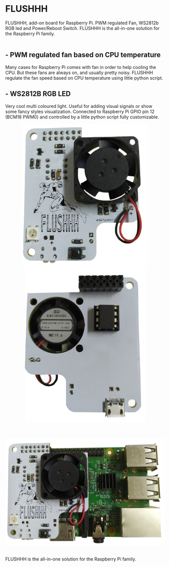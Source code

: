 # FLUSHHH
FLUSHHH, add-on board for Raspberry Pi. PWM regulated Fan, WS2812b RGB led and Power/Reboot Switch.
FLUSHHH is the all-in-one solution for the Raspberry Pi family.
<br/>
<br/>
## -	PWM regulated fan based on CPU temperature<br/>
Many cases for Raspberry Pi comes with fan in order to help cooling the CPU. But these fans are always on, and usually pretty noisy. FLUSHHH regulate the fan speed based on CPU temperature using little python script.<br/>
## -	WS2812B RGB LED<br/>
Very cool multi coloured light. Useful for adding visual signals or show some fancy styles visualization. Connected to Raspberry Pi GPIO pin 12 (BCM18 PWM0) and controlled by a little python script fully customizable.
<br/>
<p align="center"><img src="https://github.com/thinkedinthesea/FLUSHHH/raw/main/img/front.jpg" width="400">
<img src="https://github.com/thinkedinthesea/FLUSHHH/raw/main/img/rear.jpg" width="380"></p>
<br/>
<p align="center"><img src="https://github.com/thinkedinthesea/FLUSHHH/raw/main/img/complete.jpg" width="650"></p>
<br/>
FLUSHHH is the all-in-one solution for the Raspberry Pi family.
<br/>
<br/>
